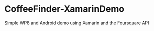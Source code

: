 CoffeeFinder-XamarinDemo
========================

Simple WP8 and Android demo using Xamarin and the Foursquare API

